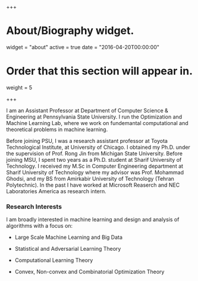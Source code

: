 +++
# About/Biography widget.
widget = "about"
active = true
date = "2016-04-20T00:00:00"

# Order that this section will appear in.
weight = 5

 +++

I am an Assistant Professor at Department of Computer Science & Engineering at Pennsylvania State University. I run the Optimization and Machine Learning Lab, where we work on fundemantal computational and theoretical problems in machine learning.

Before joining PSU, I was a research assistant professor at Toyota Technological Institute, at University of Chicago. I obtained my Ph.D. under the supervision of Prof. Rong Jin from Michigan State University. Before joining MSU, I spent two years as a Ph.D. student at Sharif University of Technology. I received my M.Sc in Computer Engineering department at Sharif University of Technology where my advisor was Prof. Mohammad Ghodsi, and my BS from Amirkabir University of Technology (Tehran Polytechnic). In the past I have worked at Microsoft Reaserch and NEC Laboratories America as research intern.

### Research Interests

I am broadly interested in machine learning and design and analysis of algorithms with a focus on:

- Large Scale Machine Learning and Big Data

- Statistical and Adversarial Learning Theory

- Computational Learning Theory

- Convex, Non-convex and Combinatorial Optimization Theory
